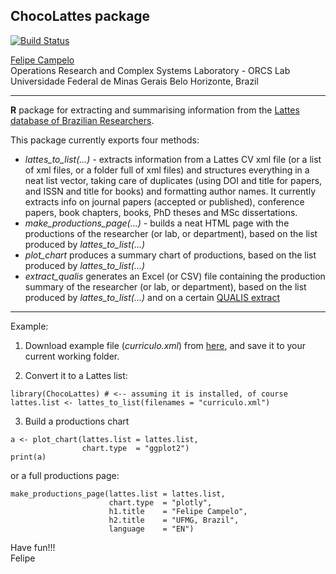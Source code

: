 ## ChocoLattes package
[![Build Status](https://api.travis-ci.org/fcampelo/ChocoLattes.png)](https://travis-ci.org/fcampelo/ChocoLattes) 

[Felipe Campelo](mailto:fcampelo@ufmg.br)  
Operations Research and Complex Systems Laboratory - ORCS Lab
Universidade Federal de Minas Gerais
Belo Horizonte, Brazil

***

**R** package for extracting and summarising information from the [Lattes database of Brazilian Researchers](http://lattes.cnpq.br).

This package currently exports four methods:

- *lattes_to_list(...)* - extracts information from a Lattes CV xml file (or a list of xml files, or a folder full of xml files) and structures everything in a neat list vector, taking care of duplicates (using DOI and title for papers, and ISSN and title for books) and formatting author names. It currently extracts info on journal papers (accepted or published), conference papers, book chapters, books, PhD theses and MSc dissertations.
- *make_productions_page(...)* - builds a neat HTML page with the productions of the researcher (or lab, or department), based on the list produced by *lattes_to_list(...)*
- *plot_chart* produces a summary chart of productions, based on the list produced by *lattes_to_list(...)*
- *extract_qualis* generates an Excel (or CSV) file containing the production summary of the researcher (or lab, or department), based on the list produced by *lattes_to_list(...)* and on a certain [QUALIS extract](http://qualis.capes.gov.br/)

***
Example:

1. Download example file (_curriculo.xml_) from [here](http://buscatextual.cnpq.br/buscatextual/download.do?metodo=apresentar&idcnpq=6799982843395323), and save it to your current working folder.

2. Convert it to a Lattes list:

```
library(ChocoLattes) # <-- assuming it is installed, of course
lattes.list <- lattes_to_list(filenames = "curriculo.xml")
```

3. Build a productions chart

```
a <- plot_chart(lattes.list = lattes.list, 
                chart.type  = "ggplot2")
print(a)
```

or a full productions page:

```
make_productions_page(lattes.list = lattes.list, 
                      chart.type  = "plotly", 
                      h1.title    = "Felipe Campelo", 
                      h2.title    = "UFMG, Brazil",
                      language    = "EN")
```

Have fun!!!  
Felipe

